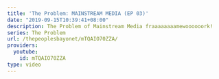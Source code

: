 ```yaml
---
title: 'The Problem: MAINSTREAM MEDIA (EP 03)'
date: "2019-09-15T10:39:41+08:00"
description: The Problem of Mainstream Media fraaaaaaaamewoooooork!
series: The Problem
url: /thepeoplesbayonet/mTQAIO70ZZA/
providers:
  youtube:
    id: mTQAIO70ZZA
type: video
---
```

